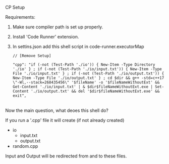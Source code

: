CP Setup

Requirements:

1. Make sure compiler path is set up properly.

2. Install 'Code Runner' extension.

3. In settins.json add this shell script in code-runner.executorMap

    ```
    // [Remove Setup]

    "cpp": "if (-not (Test-Path './io')) { New-Item -Type Directory './io' } ; if (-not (Test-Path './io/input.txt')) { New-Item -Type File './io/input.txt' } ; if (-not (Test-Path './io/output.txt')) { New-Item -Type File './io/output.txt' } ; cd $dir && g++ -std=c++17 \"-Wl,--stack=268435456\" '$fileName' -o '$fileNameWithoutExt' && Get-Content './io/input.txt' | & $dir$fileNameWithoutExt.exe | Set-Content './io/output.txt' && del '$dir$fileNameWithoutExt.exe' && exit",
    ```
<br>
Now the main question, what deoes this shell do?

If you run a '.cpp' file it will create (if not already created)
 - io
   - input.txt
   - output.txt
 - random.cpp

Input and Output will be redirected from and to these files.
